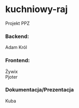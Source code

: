 # kuchniowy-raj
Projekt PPZ

### Backend:
Adam
Król

### Frontend:
Żywix  
Pjoter

### Dokumentacja/Prezentacja
Kuba
